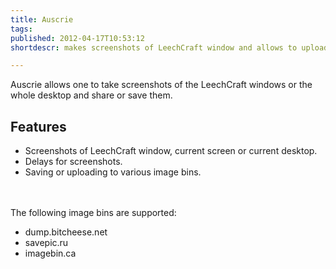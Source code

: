```yaml
---
title: Auscrie
tags: 
published: 2012-04-17T10:53:12
shortdescr: makes screenshots of LeechCraft window and allows to upload or save them

---
```


Auscrie allows one to take screenshots of the LeechCraft windows or the whole desktop
and share or save them.

Features
--------

-   Screenshots of LeechCraft window, current screen or current desktop.
-   Delays for screenshots.
-   Saving or uploading to various image bins.

\
\
The following image bins are supported:

-   dump.bitcheese.net
-   savepic.ru
-   imagebin.ca